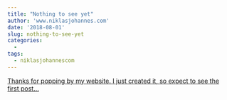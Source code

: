 ```yaml
---
title: "Nothing to see yet"
author: 'www.niklasjohannes.com'
date: '2018-08-01'
slug: nothing-to-see-yet
categories:
  - 
tags:
  - niklasjohannescom
---
```


[Thanks for popping by my website. I just created it, so expect to see the first post...<click to read more>](https://niklasjohannes.com/post/nothing-to-see-yet/)

